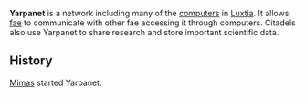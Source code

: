 **Yarpanet** is a network including many of the [computers](<./Technology.md#Computers>) in [Luxtia](<../Locations/Luxtia.md>). It allows [fae](<../Æther/Fae.md>) to communicate with other fae accessing it through computers. Citadels also use Yarpanet to share research and store important scientific data.

## History
[Mimas](<../Locations/Eastern Citadels/Mimas.md>) started Yarpanet.